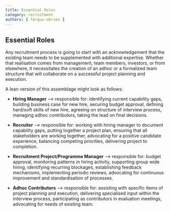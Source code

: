 ```yaml
---
title: Essential Roles
category: recruitment
authors: [ fergus-obrien ]
---
```


## Essential Roles

<!-- List of roles: Recruiter, Recruitment Project Manager, Founding team .... roles and responsibilities (what the role is and what are the responsibilities covered by role) -->

Any recruitment process is going to start with an acknowledgement that the existing team needs to be supplemented with additional expertise. Whether that realisation comes from management, team members, investors, or from elsewhere, it necessitates the creation of an adhoc or a formalized team structure that will collaborate on a successful project planning and execution. 

A lean version of this assemblage might look as follows:

* **Hiring Manager** --> responsible for: identifying current capability gaps, building business case for new hire, securing budget approval, defining hard/soft skills of new hire, agreeing on structure of interview process, managing adhoc contributors, taking the lead on final decisions.

* **Recruiter** --> responsible for: working with hiring manager to document capability gaps, putting together a project plan, ensuring that all stakeholders are working together, advocating for a positive candidate experience, balancing competing priorities, delivering project to completion.

* **Recruitment Project/Programme Manager** --> responsible for: budget approval, monitoring patterns in hiring activity, supporting group wide hiring, identifying recurring blockages, establishing feedback mechanisms, implementing periodic reviews, advocating for continuous improvement and standardisation of processes.

* **Adhoc Contributors** --> responsible for: assisting with specific items of project planning and execution, delivering specialised input within the interview process, participating as contributors in evaluation meetings, advocating for needs of existing team.


<!-- Sometimes there's mutliple people taking on roles, or in smaller companies one person takes on these roles... Also someone might not have a formal designation, e.g. for a smaller company the founder or software developers could be recruiters -->
